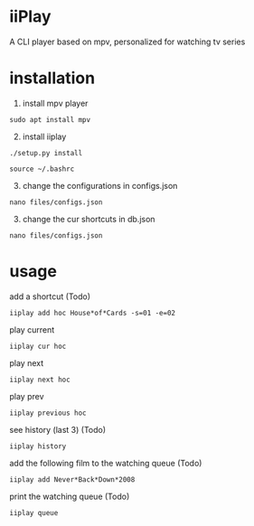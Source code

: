 # iiPlay
A CLI player based on mpv, personalized for watching tv series

# installation

1. install mpv player

```
sudo apt install mpv
```

2. install iiplay

```
./setup.py install

source ~/.bashrc
```

3. change the configurations in configs.json

```
nano files/configs.json
```

3. change the cur shortcuts in db.json

```
nano files/configs.json
```

# usage

add a shortcut (Todo)

```
iiplay add hoc House*of*Cards -s=01 -e=02
```

play current 

```
iiplay cur hoc
```

play next

```
iiplay next hoc
```

play prev

```
iiplay previous hoc
```

see history (last 3) (Todo)

```
iiplay history
```

add the following film to the watching queue (Todo)

```
iiplay add Never*Back*Down*2008
```

print the watching queue (Todo)

```
iiplay queue
```
